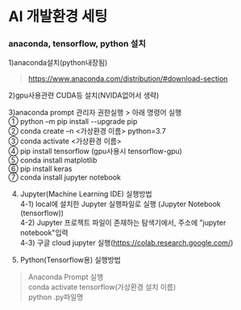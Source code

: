 # AI 개발환경 세팅
### anaconda, tensorflow, python 설치
  
  
1)anaconda설치(python내장됨)  
>https://www.anaconda.com/distribution/#download-section  
  
2)gpu사용관련 CUDA등 설치(NVIDA없어서 생략)  
  
3)anaconda prompt 관리자 권한실행 > 아래 명령어 실행  
① python –m pip install --upgrade pip   
② conda create –n <가상환경 이름> python=3.7   
③ conda activate <가상환경 이름>   
④ pip install tensorflow   (gpu사용시  tensorflow-gpu)  
⑤ conda install matplotlib   
⑥ pip install keras   
⑦ conda install jupyter notebook  
  
4) Jupyter(Machine Learning IDE) 실행방법  
4-1) local에 설치한 Jupyter 실행파일로 실행 (Jupyter Notebook (tensorflow))  
4-2) Jupyter 프로젝트 파일이 존재하는 탐색기에서, 주소에 "jupyter notebook"입력  
4-3) 구글 cloud jupyter 실행(https://colab.research.google.com/)  
  
5) Python(Tensorflow용) 실행방법  
>Anaconda Prompt 실행  
>conda activate tensorflow(가상환경 설치 이름)  
>python .py파일명  
